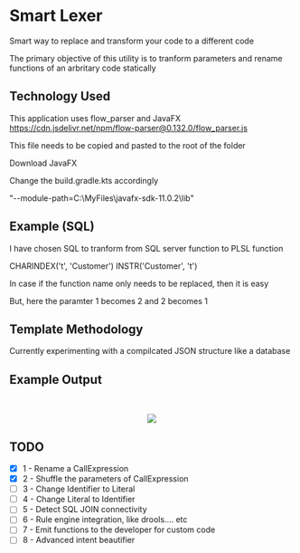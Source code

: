# Smart Lexer
Smart way to replace and transform your code to a different code

The primary objective of this utility is to tranform parameters and rename functions of an arbritary code statically

## Technology Used
This application uses flow_parser and JavaFX
https://cdn.jsdelivr.net/npm/flow-parser@0.132.0/flow_parser.js

This file needs to be copied and pasted to the root of the folder

Download JavaFX

Change the build.gradle.kts accordingly

"--module-path=C:\\MyFiles\\javafx-sdk-11.0.2\\lib"

 
## Example (SQL)
I have chosen SQL to tranform from SQL server function to PLSL function

CHARINDEX('t', 'Customer')
INSTR('Customer', 't')

In case if the function name only needs to be replaced, then it is easy

But, here the paramter 1 becomes 2 and 2 becomes 1

## Template Methodology
Currently experimenting with a compilcated JSON structure like a database

## Example Output
&#10240;  <!-- Hack to add whitespace -->

<p align="center">
  <img src="docs/static/banner.png">
</p>

## TODO

- [x] 1 - Rename a CallExpression 
- [x] 2 - Shuffle the parameters of CallExpression
- [ ] 3 - Change Identifier to Literal
- [ ] 4 - Change Literal to Identifier
- [ ] 5 - Detect SQL JOIN connectivity
- [ ] 6 - Rule engine integration, like drools.... etc
- [ ] 7 - Emit functions to the developer for custom code
- [ ] 8 - Advanced intent beautifier  